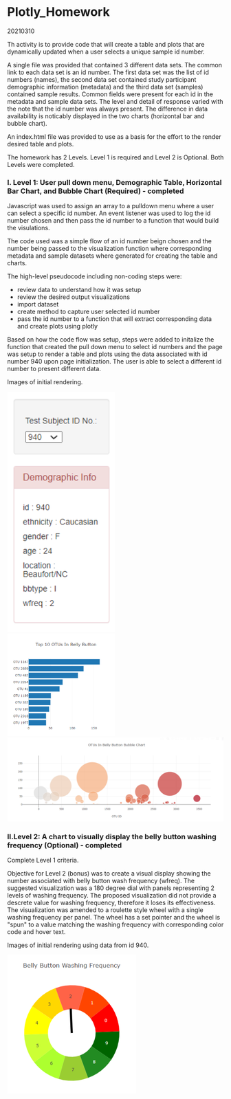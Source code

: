 # Plotly_Homework
20210310

Th activity is to provide code that will create a table and plots that are dynamically updated when a user selects a unique sample id number.

A single file was provided that contained 3 different data sets.  The common link to each data set is an id number.  The first data set was the list of id numbers (names), the second data set contained study participant demographic information (metadata) and the third data set (samples) contained sample results.   Common fields were present for each id in the metadata and sample data sets.  The level and detail of response varied with the note that the id number was always present.  The difference in data availability is noticably displayed in the two charts (horizontal bar and bubble chart).

An index.html file was provided to use as a basis for the effort to the render desired table and plots.

The homework has 2 Levels.  Level 1 is required and Level 2 is Optional.  Both Levels were completed.

### I. Level 1: User pull down menu,  Demographic Table, Horizontal Bar Chart, and Bubble Chart (Required) - completed

Javascript was used to assign an array to a pulldown menu where a user can select a specific id number.  An event listener was used to log the id number chosen and then pass the id number to a function that would build the visulations.  

The code used was a simple flow of an id number beign chosen and the number being passed to the visualization function where corresponding metadata and sample datasets where generated for creating the table and charts.

The high-level pseudocode including non-coding steps were:
 - review data to understand how it was setup
 - review the desired output visualizations
 - import dataset
 - create method to capture user selected id number
 - pass the id number to a function that will extract corresponding data and create plots using plotly

Based on how the code flow was setup, steps were added to initalize the function that created the pull down menu to select id numbers and the page was setup to render a table and plots using the data associated with id number 940 upon page initialization.  The user is able to select a different id number to present different data. 

Images of initial rendering.

<img src="/images/images1.PNG" width = "250">
<br>
<img src="/images/images2.PNG" width = "250">
<br>
<img src="/images/images3.PNG" width = "550">

### II.Level 2: A chart to visually display the belly button washing frequency (Optional) - completed

Complete Level 1 criteria.

Objective for Level 2 (bonus) was to create a visual display showing the number associated with belly button wash frequency (wfreq).  The suggested visualization was a 180 degree dial with panels representing 2 levels of washing frequency.  The proposed visualization did not provide a descrete value for washing frequency, therefore it loses its effectiveness.  The visualization was amended to a roulette style wheel with a single washing frequency per panel.  The wheel has a set pointer and the wheel is "spun" to a value matching the washing frequency with corresponding color code and hover text.

Images of initial rendering using data from id 940.

<img src="/images/images4.PNG" width = "300">
<br>

